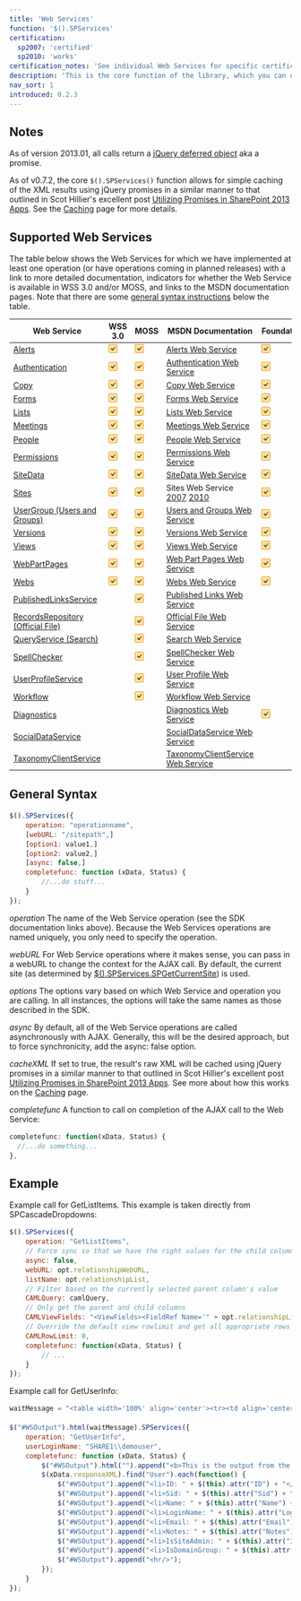 ```yaml
---
title: 'Web Services'
function: '$().SPServices'
certification:
  sp2007: 'certified'
  sp2010: 'works'
certification_notes: 'See individual Web Services for specific certifications'
description: 'This is the core function of the library, which you can use to make Ajax calls to the SharePoint Web Services. Note: As of version 2013.01, all calls return a jQuery deferred object aka a promise.'
nav_sort: 1
introduced: 0.2.3
---
```


## Notes

As of version 2013.01, all calls return a [jQuery deferred object](http://api.jquery.com/category/deferred-object/) aka a promise.

As of v0.7.2, the core `$().SPServices()` function allows for simple caching of the XML results using jQuery promises in a similar manner to that outlined in Scot Hillier's excellent post [Utilizing Promises in SharePoint 2013 Apps](http://www.shillier.com/archive/2012/11/29/utilizing-promises-in-sharepoint-2013-apps.aspx). See the [Caching](../../caching.md) page for more details.

## Supported Web Services

The table below shows the Web Services for which we have implemented at least one operation (or have operations coming in planned releases) with a link to more detailed documentation, indicators for whether the Web Service is available in WSS 3.0 and/or MOSS, and links to the MSDN documentation pages. Note that there are some [general syntax instructions](#general-syntax) below the table.

| Web Service | WSS 3.0 | MOSS | MSDN Documentation | Foundation | SP2010 |
| ----------- | ------- | ---- | ------------------ | ---------- | ------ |
| [Alerts](web-services/Alerts.md) | ![](../img/checkmark.gif) | ![](../img/checkmark.gif) | [Alerts Web Service](http://msdn.microsoft.com/en-us/library/alerts.aspx) | ![](../img/checkmark.gif) | ![](../img/checkmark.gif) |
| [Authentication](web-services/Authentication.md) | ![](../img/checkmark.gif) | ![](../img/checkmark.gif) | [Authentication Web Service](http://msdn.microsoft.com/en-us/library/authentication.aspx) | ![](../img/checkmark.gif) | ![](../img/checkmark.gif) |
| [Copy](web-services/Copy.md) | ![](../img/checkmark.gif) | ![](../img/checkmark.gif) | [Copy Web Service](http://msdn.microsoft.com/en-us/library/copy.aspx) | ![](../img/checkmark.gif) | ![](../img/checkmark.gif) |
| [Forms](web-services/Forms.md) | ![](../img/checkmark.gif) | ![](../img/checkmark.gif) | [Forms Web Service](http://msdn.microsoft.com/en-us/library/forms.aspx) | ![](../img/checkmark.gif) | ![](../img/checkmark.gif) |
| [Lists](web-services/Lists.md) | ![](../img/checkmark.gif) | ![](../img/checkmark.gif) | [Lists Web Service](http://msdn.microsoft.com/en-us/library/lists.aspx) | ![](../img/checkmark.gif) | ![](../img/checkmark.gif) |
| [Meetings](web-services/Meetings.md) | ![](../img/checkmark.gif) | ![](../img/checkmark.gif) | [Meetings Web Service](http://msdn.microsoft.com/en-us/library/ms774629.aspx) | ![](../img/checkmark.gif) | ![](../img/checkmark.gif) |
| [People](web-services/People.md) | ![](../img/checkmark.gif) | ![](../img/checkmark.gif) | [People Web Service](http://msdn.microsoft.com/en-us/library/people.aspx) | ![](../img/checkmark.gif) | ![](../img/checkmark.gif) |
| [Permissions](web-services/Permissions.md) | ![](../img/checkmark.gif) | ![](../img/checkmark.gif) | [Permissions Web Service](http://msdn.microsoft.com/en-us/library/permissions.aspx) | ![](../img/checkmark.gif) | ![](../img/checkmark.gif) |
| [SiteData](web-services/SiteData.md) | ![](../img/checkmark.gif) | ![](../img/checkmark.gif) | [SiteData Web Service](http://msdn.microsoft.com/en-us/library/ms774821%28v=office.12%29.aspx) | ![](../img/checkmark.gif) | ![](../img/checkmark.gif) |
| [Sites](web-services/Sites.md) | ![](../img/checkmark.gif) | ![](../img/checkmark.gif) | Sites Web Service [2007](http://msdn.microsoft.com/en-us/library/ms774847%28v=office.12%29.aspx) [2010](http://msdn.microsoft.com/en-us/library/bb250173.aspx) | ![](../img/checkmark.gif) | ![](../img/checkmark.gif) |
| [UserGroup (Users and Groups)](web-services/UserGroup.md) | ![](../img/checkmark.gif) | ![](../img/checkmark.gif) | [Users and Groups Web Service](http://msdn.microsoft.com/en-us/library/ms772647.aspx) | ![](../img/checkmark.gif) | ![](../img/checkmark.gif) |
| [Versions](web-services/Versions.md) | ![](../img/checkmark.gif) | ![](../img/checkmark.gif) | [Versions Web Service](http://msdn.microsoft.com/en-us/library/ms772545.aspx) | ![](../img/checkmark.gif) | ![](../img/checkmark.gif) |
| [Views](web-services/Views.md) | ![](../img/checkmark.gif) | ![](../img/checkmark.gif) | [Views Web Service](http://msdn.microsoft.com/en-us/library/views.aspx) | ![](../img/checkmark.gif) | ![](../img/checkmark.gif) |
| [WebPartPages](web-services/WebPartPages.md) | ![](../img/checkmark.gif) | ![](../img/checkmark.gif) | [Web Part Pages Web Service](http://msdn.microsoft.com/en-us/library/ms774569.aspx) | ![](../img/checkmark.gif) | ![](../img/checkmark.gif) |
| [Webs](web-services/Webs.md) | ![](../img/checkmark.gif) | ![](../img/checkmark.gif) | [Webs Web Service](http://msdn.microsoft.com/en-us/library/webs.aspx) | ![](../img/checkmark.gif) | ![](../img/checkmark.gif) |
| [PublishedLinksService](web-services/PublishedLinksService.md) | | ![](../img/checkmark.gif) | [Published Links Web Service](http://msdn.microsoft.com/en-us/library/aa981003.aspx) | | ![](../img/checkmark.gif) |
| [RecordsRepository (Official File)](web-services/RecordsRepository.md) | | ![](../img/checkmark.gif) | [Official File Web Service](http://msdn.microsoft.com/en-us/library/aa981147%28v=office.12%29.aspx) | | ![](../img/checkmark.gif) |
| [QueryService (Search)](web-services/QueryService.md) | | ![](../img/checkmark.gif) | [Search Web Service](http://msdn.microsoft.com/en-us/library/search.aspx) | | ![](../img/checkmark.gif) |
| [SpellChecker](web-services/SpellChecker.md) | | ![](../img/checkmark.gif) | [SpellChecker Web Service](http://msdn.microsoft.com/en-us/library/microsoft.sharepoint.publishing.spellchecker.spellcheck.aspx) | | ![](../img/checkmark.gif) |
| [UserProfileService](web-services/UserProfileService.md) | | ![](../img/checkmark.gif) | [User Profile Web Service](http://msdn.microsoft.com/en-us/library/aa981571.aspx) | | ![](../img/checkmark.gif) |
| [Workflow](web-services/Workflow.md) | | ![](../img/checkmark.gif) | [Workflow Web Service](http://msdn.microsoft.com/en-us/library/aa981383.aspx) | | ![](../img/checkmark.gif) |
| [Diagnostics](web-services/Diagnostics.md) | | | [Diagnostics Web Service](http://msdn.microsoft.com/en-us/library/ee551419.aspx) | ![](../img/checkmark.gif) | ![](../img/checkmark.gif) |
| [SocialDataService](web-services/SocialDataService.md) | | | [SocialDataService Web Service](http://msdn.microsoft.com/en-us/library/ee590294.aspx) | | ![](../img/checkmark.gif) |
| [TaxonomyClientService](web-services/TaxonomyClientService.md) | | | [TaxonomyClientService Web Service](http://msdn.microsoft.com/en-us/library/ee586638.aspx) | | ![](../img/checkmark.gif) |

## General Syntax

```javascript
$().SPServices({
	operation: "operationname",
	[webURL: "/sitepath",]
	[option1: value1,]
	[option2: value2,]
	[async: false,]
	completefunc: function (xData, Status) {
		//...do stuff...
	}
});
```

_operation_
The name of the Web Service operation (see the SDK documentation links above). Because the Web Services operations are named uniquely, you only need to specify the operation.

_webURL_
For Web Service operations where it makes sense, you can pass in a webURL to change the context for the AJAX call. By default, the current site (as determined by [$().SPServices.SPGetCurrentSite](../../utilities/SPGetCurrentSite.md)) is used.

_options_
The options vary based on which Web Service and operation you are calling. In all instances, the options will take the same names as those described in the SDK.

_async_
By default, all of the Web Service operations are called asynchronously with AJAX. Generally, this will be the desired approach, but to force synchronicity, add the async: false option.

_cacheXML_
If set to true, the result's raw XML will be cached using jQuery promises in a similar manner to that outlined in Scot Hillier's excellent post [Utilizing Promises in SharePoint 2013 Apps](http://www.shillier.com/archive/2012/11/29/utilizing-promises-in-sharepoint-2013-apps.aspx). See more about how this works on the [Caching](../../caching.md) page.

_completefunc_
A function to call on completion of the AJAX call to the Web Service:

```javascript
completefunc: function(xData, Status) {
  //...do something...
},
```

## Example

Example call for GetListItems. This example is taken directly from SPCascadeDropdowns:

```javascript
$().SPServices({
	operation: "GetListItems",
	// Force sync so that we have the right values for the child column onchange trigger
	async: false,
	webURL: opt.relationshipWebURL,
	listName: opt.relationshipList,
	// Filter based on the currently selected parent column's value
	CAMLQuery: camlQuery,
	// Only get the parent and child columns
	CAMLViewFields: "<ViewFields><FieldRef Name='" + opt.relationshipListParentColumn + "' /><FieldRef Name='" + opt.relationshipListChildColumn + "' /></ViewFields>",
	// Override the default view rowlimit and get all appropriate rows
	CAMLRowLimit: 0,
	completefunc: function(xData, Status) {
		// ...
	}
});
```

Example call for GetUserInfo:
```javascript
waitMessage = "<table width='100%' align='center'><tr><td align='center'><img src='/_layouts/images/gears_an.gif'/></td></tr></table>";

$("#WSOutput").html(waitMessage).SPServices({
	operation: "GetUserInfo",
	userLoginName: "SHARE1\\demouser",
	completefunc: function (xData, Status) {
		$("#WSOutput").html("").append("<b>This is the output from the GetUserInfo operation:</b>");
		$(xData.responseXML).find("User").each(function() {
			$("#WSOutput").append("<li>ID: " + $(this).attr("ID") + "</li>");
			$("#WSOutput").append("<li>Sid: " + $(this).attr("Sid") + "</li>");
			$("#WSOutput").append("<li>Name: " + $(this).attr("Name") + "</li>");
			$("#WSOutput").append("<li>LoginName: " + $(this).attr("LoginName") + "</li>");
			$("#WSOutput").append("<li>Email: " + $(this).attr("Email") + "</li>");
			$("#WSOutput").append("<li>Notes: " + $(this).attr("Notes") + "</li>");
			$("#WSOutput").append("<li>IsSiteAdmin: " + $(this).attr("IsSiteAdmin") + "</li>");
			$("#WSOutput").append("<li>IsDomainGroup: " + $(this).attr("IsDomainGroup") + "</li>");
			$("#WSOutput").append("<hr/>");
		});
	}
});
```
